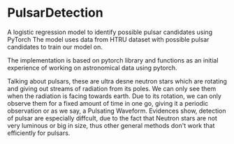 # PulsarDetection
A logistic regression model to identify possible pulsar candidates using PyTorch
The model uses data from HTRU dataset with possible pulsar candidates to train our model on. 

The implementation is based on pytorch library and functions as an initial experience of working on astronomical data using pytorch.

Talking about pulsars, these are ultra desne neutron stars which are rotating and giving out streams of radiation from its poles. We can only see them when the radiation is facing towards earth.
Due to its rotation, we can only observe them for a fixed amount of time in one go, giving it a periodic observation or as we say, a Pulsating Waveform. Evidences show, detection of pulsar are especially diffcult, 
due to the fact that Neutron stars are not very luminous or big in size, thus other general methods don't work that efficiently for pulsars. 
